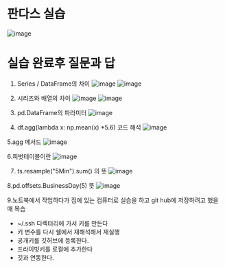 # 판다스 실습


![image](https://github.com/user-attachments/assets/f1d42fd5-8a0c-4b80-8441-dcf105d1410e)


# 실습 완료후 질문과 답 

1. Series / DataFrame의 차이
   ![image](https://github.com/user-attachments/assets/8277a7c9-cf0e-4d07-bb1b-dc440419dfad)
   ![image](https://github.com/user-attachments/assets/d6c17772-6299-4795-af4f-360874393597)


2. 시리즈와 배열의 차이
![image](https://github.com/user-attachments/assets/67c7e249-7aa8-41d0-bd72-9ed75ad0cec0)
![image](https://github.com/user-attachments/assets/47d07a19-cca7-4499-9931-ac12c158aa47)




3. pd.DataFrame의 파라미터
![image](https://github.com/user-attachments/assets/e975d403-f4de-4f67-bf1b-f70c44a3bbce)




4. df.agg(lambda x: np.mean(x) *5.6)  코드 해석
![image](https://github.com/user-attachments/assets/3a85e649-6f1d-4793-ae2a-60fc9ec13b54)

5.agg 메서드
![image](https://github.com/user-attachments/assets/5ef9bd6d-ae4b-404f-abc7-8c0c09b0dd4c)

6.피벗테이블이란
![image](https://github.com/user-attachments/assets/48f14210-9184-48d4-904d-443b8ff0f122)

7. ts.resample("5Min").sum()  의 뜻
![image](https://github.com/user-attachments/assets/c6a69222-6049-4255-85aa-d99d300b638b)

8.pd.offsets.BusinessDay(5) 뜻 
![image](https://github.com/user-attachments/assets/871ea878-429a-4b47-8c73-f1b7373e2c87)

9.노트북에서 작업하다가 집에 있는 컴퓨터로 실습을 하고 git hub에 저장하려고 했을때 복습

* ~/.ssh 디렉터리에 가서 키를 만든다
* 키 변수를 다시 쉘에서 재해석해서 재실행 
* 공개키를 깃허브에 등록한다.
* 프라이빗키를 로컬에 추가한다
* 깃과 연동한다.







